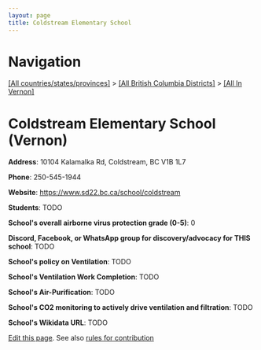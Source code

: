 ```yaml
---
layout: page
title: Coldstream Elementary School
---
```

# Navigation

[[All countries/states/provinces]](../../..) > [[All British Columbia Districts]](../..) > [[All In Vernon]](..)

# Coldstream Elementary School (Vernon)

**Address**: 10104 Kalamalka Rd, Coldstream, BC V1B 1L7

**Phone**: 250-545-1944

**Website**: <https://www.sd22.bc.ca/school/coldstream>

**Students**: TODO

**School's overall airborne virus protection grade (0-5)**: 0

**Discord, Facebook, or WhatsApp group for discovery/advocacy for THIS school**: TODO

**School's policy on Ventilation**: TODO

**School's Ventilation Work Completion**: TODO

**School's Air-Purification**: TODO

**School's CO2 monitoring to actively drive ventilation and filtration**: TODO

**School's Wikidata URL**: TODO


[Edit this page](https://github.com/ventilate-schools/BC/edit/main/./Vernon/Coldstream_Elementary_School.md). See also [rules for contribution](../../../contribution-rules/)